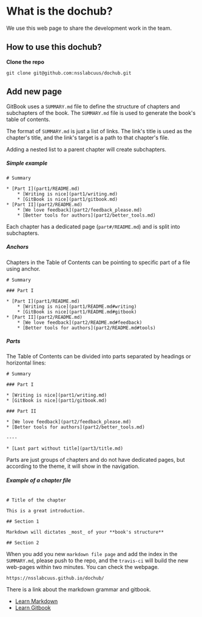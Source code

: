 # What is the dochub?

We use this web page to share the development work in the team.

## How to use this dochub?

**Clone the repo**

```
git clone git@github.com:nsslabcuus/dochub.git
```

## Add new page

GitBook uses a  `SUMMARY.md`  file to define the structure of chapters and subchapters of the book. The  `SUMMARY.md`  file is used to generate the book's table of contents.

The format of  `SUMMARY.md`  is just a list of links. The link's title is used as the chapter's title, and the link's target is a path to that chapter's file.

Adding a nested list to a parent chapter will create subchapters.

##### Simple example

```
# Summary

* [Part I](part1/README.md)
    * [Writing is nice](part1/writing.md)
    * [GitBook is nice](part1/gitbook.md)
* [Part II](part2/README.md)
    * [We love feedback](part2/feedback_please.md)
    * [Better tools for authors](part2/better_tools.md)

```

Each chapter has a dedicated page (`part#/README.md`) and is split into subchapters.

##### Anchors

Chapters in the Table of Contents can be pointing to specific part of a file using anchor.

```
# Summary

### Part I

* [Part I](part1/README.md)
    * [Writing is nice](part1/README.md#writing)
    * [GitBook is nice](part1/README.md#gitbook)
* [Part II](part2/README.md)
    * [We love feedback](part2/README.md#feedback)
    * [Better tools for authors](part2/README.md#tools)

```

##### Parts

The Table of Contents can be divided into parts separated by headings or horizontal lines:

```
# Summary

### Part I

* [Writing is nice](part1/writing.md)
* [GitBook is nice](part1/gitbook.md)

### Part II

* [We love feedback](part2/feedback_please.md)
* [Better tools for authors](part2/better_tools.md)

----

* [Last part without title](part3/title.md)

```

Parts are just groups of chapters and do not have dedicated pages, but according to the theme, it will show in the navigation.

##### Example of a chapter file

```

# Title of the chapter

This is a great introduction.

## Section 1

Markdown will dictates _most_ of your **book's structure**

## Section 2
```

When you add you new `markdown file page` and add the index in the `SUMMARY.md`, please push to the repo, and the `travis-ci` will build the new web-pages within two minutes. You can check the webpage.

```
https://nsslabcuus.github.io/dochub/
```

There is a link about the markdown grammar and gitbook.
* [Learn Markdown](https://gitbookio.gitbooks.io/markdown/content/syntax/tables.html)
* [Learn Gitbook](https://toolchain.gitbook.com/pages.html)